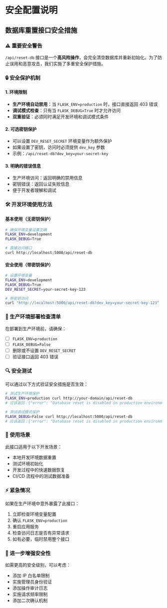 # 安全配置说明

## 数据库重置接口安全措施

### ⚠️ 重要安全警告

`/api/reset-db` 接口是一个**高风险操作**，会完全清空数据库并重新初始化。为了防止误用和恶意攻击，我们实施了多重安全保护措施。

### 🔒 安全保护机制

#### 1. 环境限制
- **生产环境自动禁用**：当 `FLASK_ENV=production` 时，接口直接返回 403 错误
- **调试模式检查**：只有当 `FLASK_DEBUG=True` 时才允许访问
- **双重验证**：必须同时满足开发环境和调试模式条件

#### 2. 可选密钥保护
- 可以设置 `DEV_RESET_SECRET` 环境变量作为额外保护
- 如果设置了密钥，访问时必须提供 `dev_key` 参数
- 示例：`/api/reset-db?dev_key=your-secret-key`

#### 3. 明确的错误信息
- 生产环境访问：返回明确的禁用信息
- 密钥错误：返回认证失败信息
- 便于开发者理解和调试

### 🛠️ 开发环境使用方法

#### 基本使用（无密钥保护）
```bash
# 确保环境变量设置正确
FLASK_ENV=development
FLASK_DEBUG=True

# 直接访问接口
curl http://localhost:5000/api/reset-db
```

#### 安全使用（带密钥保护）
```bash
# 设置环境变量
FLASK_ENV=development
FLASK_DEBUG=True
DEV_RESET_SECRET=your-secret-key-123

# 带密钥访问
curl "http://localhost:5000/api/reset-db?dev_key=your-secret-key-123"
```

### 🚀 生产环境部署检查清单

在部署到生产环境前，请确保：

- [ ] `FLASK_ENV=production`
- [ ] `FLASK_DEBUG=False`
- [ ] 删除或不设置 `DEV_RESET_SECRET`
- [ ] 验证接口返回 403 错误

### 🔍 安全测试

可以通过以下方式验证安全措施是否生效：

```bash
# 测试生产环境保护
FLASK_ENV=production curl http://your-domain/api/reset-db
# 应该返回：{"error": "Database reset is disabled in production environment"}

# 测试调试模式保护
FLASK_DEBUG=False curl http://localhost:5000/api/reset-db
# 应该返回：{"error": "Database reset is disabled in production environment"}
```

### 📝 使用场景

此接口适用于以下开发场景：
- 本地开发环境数据重置
- 测试环境初始化
- 开发过程中的快速数据恢复
- CI/CD 流程中的测试数据准备

### ⚡ 紧急情况

如果在生产环境中意外暴露了此接口：
1. 立即检查环境变量配置
2. 确认 `FLASK_ENV=production`
3. 重启应用服务
4. 检查访问日志是否有异常请求
5. 如有必要，临时禁用整个接口

### 🔧 进一步增强安全性

如需更高的安全级别，可以考虑：
- 添加 IP 白名单限制
- 实施管理员身份验证
- 添加操作审计日志
- 实施请求频率限制
- 添加二次确认机制
